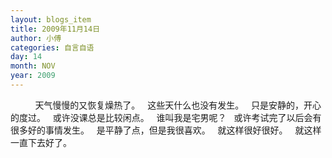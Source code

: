 ```yaml
---
layout: blogs_item
title: 2009年11月14日
author: 小傅
categories: 自言自语
day: 14
month: NOV
year: 2009
---
```




&nbsp;
&nbsp;
&nbsp;
&nbsp;
&nbsp; 天气慢慢的又恢复燥热了。
&nbsp; 这些天什么也没有发生。
&nbsp; 只是安静的，开心的度过。
&nbsp; 或许没课总是比较闲点。
&nbsp; 谁叫我是宅男呢？
&nbsp; 或许考试完了以后会有很多好的事情发生。
&nbsp; 是平静了点，但是我很喜欢。
&nbsp; 就这样很好很好。
&nbsp; 就这样一直下去好了。


